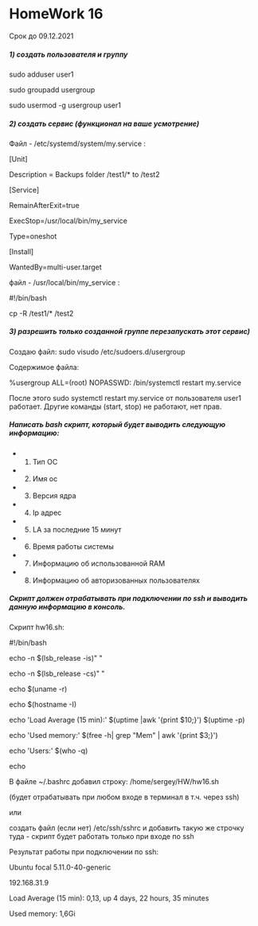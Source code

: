 # HomeWork 16
Срок до 09.12.2021

##### 1) создать пользователя и группу

sudo adduser user1

sudo groupadd usergroup

sudo usermod -g usergroup user1

##### 2) создать сервис (функционал на ваше усмотрение)

Файл - /etc/systemd/system/my.service :

[Unit]

Description = Backups folder /test1/* to /test2

[Service]

RemainAfterExit=true

ExecStop=/usr/local/bin/my_service

Type=oneshot

[Install]

WantedBy=multi-user.target

файл - /usr/local/bin/my_service :

 #!/bin/bash
 
 cp -R /test1/* /test2

##### 3) разрешить только созданной группе перезапускать этот сервис)

Создаю файл: sudo visudo /etc/sudoers.d/usergroup

Содержимое файла:

%usergroup ALL=(root) NOPASSWD: /bin/systemctl restart my.service

После этого sudo systemctl restart my.service от пользователя user1 работает. Другие команды (start, stop) не работают, нет прав.

##### Написать bash скрипт, который будет выводить следующую информацию:
- 1) Тип ОС
- 2) Имя ос
- 3) Версия ядра
- 4) Ip адрес
- 5) LA за последние 15 минут
- 6) Время работы системы
- 7) Информацию об использованной RAM
- 8) Информацию об авторизованных пользователях
##### Скрипт должен отрабатывать при подключении по ssh и выводить данную информацию в консоль.

Скрипт hw16.sh:

#!/bin/bash

echo -n $(lsb_release -is)" "

echo -n $(lsb_release -cs)" "

echo $(uname -r)

echo $(hostname -I)

echo 'Load Average (15 min):' $(uptime |awk '{print $10;}') $(uptime -p)

echo 'Used memory:' $(free -h| grep "Mem" | awk '{print $3;}')

echo 'Users:' $(who -q)

echo	

В файле ~/.bashrc
добавил строку:  /home/sergey/HW/hw16.sh

(будет отрабатывать при любом входе в терминал в т.ч. через ssh)

или

создать файл (если нет) /etc/ssh/sshrc и добавить такую же строчку туда -
скрипт будет работать только при входе по ssh

Результат работы при подключении по ssh:

Ubuntu focal 5.11.0-40-generic

192.168.31.9

Load Average (15 min): 0,13, up 4 days, 22 hours, 35 minutes

Used memory: 1,6Gi	
	
